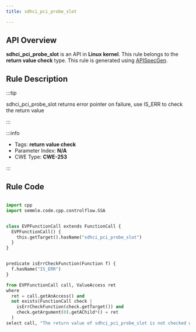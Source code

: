 ```yaml
---
title: sdhci_pci_probe_slot

---
```



## API Overview
**sdhci_pci_probe_slot** is an API in **Linux kernel**. This rule belongs to the **return value check** type. This rule is generated using [APISpecGen](../../tools/APISpecGen).
## Rule Description

:::tip

sdhci_pci_probe_slot returns error pointer on failure, use IS_ERR to check the return value

:::

:::info

- Tags: **return value check**
- Parameter Index: **N/A**
- CWE Type: **CWE-253**

:::

## Rule Code
```python

import cpp
import semmle.code.cpp.controlflow.SSA


class EVPFunctionCall extends FunctionCall {
  EVPFunctionCall() {
    this.getTarget().hasName("sdhci_pci_probe_slot")
  }
}


predicate isErrCheckFunction(Function f) {
  f.hasName("IS_ERR") 
}

from EVPFunctionCall call, ValueAccess ret
where
  ret = call.getAnAccess() and
  not exists(FunctionCall check |
    isErrCheckFunction(check.getTarget()) and
    check.getArgument(0).getAChild*() = ret
  )
select call, "The return value of sdhci_pci_probe_slot is not checked with IS_ERR."
    
```